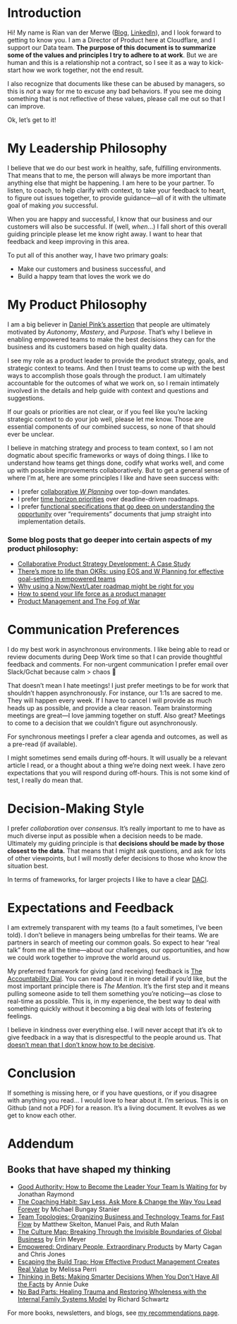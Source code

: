 # Introduction

Hi! My name is Rian van der Merwe ([Blog](https://elezea.com/), [LinkedIn](http://www.linkedin.com/in/rianvdm)), and I look forward to getting to know you. I am a Director of Product here at Cloudflare, and I support our Data team. **The purpose of this document is to summarize some of the values and principles I try to adhere to at work**. But we are human and this is a relationship not a contract, so I see it as a way to kick-start how we work together, not the end result.

I also recognize that documents like these can be abused by managers, so this is _not_ a way for me to excuse any bad behaviors. If you see me doing something that is not reflective of these values, please call me out so that I can improve.

Ok, let’s get to it!


# My Leadership Philosophy

I believe that we do our best work in healthy, safe, fulfilling environments. That means that to me, the person will always be more important than anything else that might be happening. I am here to be your partner. To listen, to coach, to help clarify with context, to take your feedback to heart, to figure out issues together, to provide guidance—all of it with the ultimate goal of making _you_ successful.

When you are happy and successful, I know that our business and our customers will also be successful. If (well, _when_...) I fall short of this overall guiding principle please let me know right away. I want to hear that feedback and keep improving in this area. 

To put all of this another way, I have two primary goals:

* Make our customers and business successful, and
* Build a happy team that loves the work we do

# My Product Philosophy

I am a big believer in [Daniel Pink’s assertion](https://bookshop.org/a/89364/9781594484803) that people are ultimately motivated by _Autonomy_, _Mastery_, and _Purpose_. That’s why I believe in enabling empowered teams to make the best decisions they can for the business and its customers based on high quality data.

I see my role as a product leader to provide the product strategy, goals, and strategic context to teams. And then I trust teams to come up with the best ways to accomplish those goals through the product. I am ultimately accountable for the outcomes of what we work on, so I remain intimately involved in the details and help guide with context and questions and suggestions.

If our goals or priorities are not clear, or if you feel like you’re lacking strategic context to do your job well, please let me know. Those are essential components of our combined success, so none of that should ever be unclear.

I believe in matching strategy and process to team context, so I am not dogmatic about specific frameworks or ways of doing things. I like to understand how teams get things done, codify what works well, and come up with possible improvements collaboratively. But to get a general sense of where I’m at, here are some principles I like and have seen success with:

* I prefer [collaborative _W Planning_](https://github.com/rianvdm/pm-resources/blob/master/processes/w-planning.md) over top-down mandates.
* I prefer [time horizon priorities](https://github.com/rianvdm/pm-resources/blob/master/processes/nownextlater.md) over deadline-driven roadmaps. 
* I prefer [functional specifications that go deep on understanding the opportunity](https://github.com/rianvdm/pm-resources/blob/master/templates/product-plan.md) over “requirements” documents that jump straight into implementation details.


### Some blog posts that go deeper into certain aspects of my product philosophy:

* [Collaborative Product Strategy Development: A Case Study](https://elezea.com/2023/01/product-strategy-framework-process/)
* [There’s more to life than OKRs: using EOS and W Planning for effective goal-setting in empowered teams](https://elezea.com/2023/03/okr-alternatives-empowered-teams-w-planning-eos/)
* [Why using a Now/Next/Later roadmap might be right for you](https://elezea.com/2024/02/why-using-a-now-next-later-roadmap-might-be-right-for-you/)
* [How to spend your life force as a product manager](https://elezea.com/2023/05/product-life-force/)
* [Product Management and The Fog of War](https://elezea.com/2023/03/product-management-and-the-fog-of-war/)


# Communication Preferences

I do my best work in asynchronous environments. I like being able to read or review documents during Deep Work time so that I can provide thoughtful feedback and comments. For non-urgent communication I prefer email over Slack/Gchat because calm > chaos 🫠

That doesn’t mean I hate meetings! I just prefer meetings to be for work that shouldn’t happen asynchronously. For instance, our 1:1s are sacred to me. They will happen every week. If I have to cancel I will provide as much heads up as possible, and provide a clear reason. Team brainstorming meetings are great—I love jamming together on stuff. Also great? Meetings to come to a decision that we couldn’t figure out asynchronously.

For synchronous meetings I prefer a clear agenda and outcomes, as well as a pre-read (if available).

I might sometimes send emails during off-hours. It will usually be a relevant article I read, or a thought about a thing we’re doing next week. I have zero expectations that you will respond during off-hours. This is not some kind of test, I really do mean that.

# Decision-Making Style

I prefer _collaboration_ over _consensus_. It’s really important to me to have as much diverse input as possible when a decision needs to be made. Ultimately my guiding principle is that **decisions should be made by those closest to the data.** That means that I might ask questions, and ask for lots of other viewpoints, but I will mostly defer decisions to those who know the situation best.

In terms of frameworks, for larger projects I like to have a clear [DACI](https://github.com/rianvdm/pm-resources/blob/master/processes/daci.md).

# Expectations and Feedback

I am extremely transparent with my teams (to a fault sometimes, I’ve been told). I don’t believe in managers being umbrellas for their teams. We are partners in search of meeting our common goals. So expect to hear “real talk” from me all the time—about our challenges, our opportunities, and how we could work together to improve the world around us.

My preferred framework for giving (and receiving) feedback is [The Accountability Dial](https://gregharrod.com/how-to-use-a-powerful-tool-the-accountability-dial/). You can read about it in more detail if you’d like, but the most important principle there is _The Mention_. It’s the first step and it means pulling someone aside to tell them something you’re noticing—as close to real-time as possible. This is, in my experience, the best way to deal with something quickly without it becoming a big deal with lots of festering feelings.

I believe in kindness over everything else. I will never accept that it’s ok to give feedback in a way that is disrespectful to the people around us. That [doesn’t mean that I don’t know how to be decisive](https://elezea.com/2024/03/on-kindness-and-decisiveness/).

# Conclusion

If something is missing here, or if you have questions, or if you disagree with anything you read... I would love to hear about it. I’m serious. This is on Github (and not a PDF) for a reason. It’s a living document. It evolves as we get to know each other.

# Addendum

## Books that have shaped my thinking

* [Good Authority: How to Become the Leader Your Team Is Waiting for](https://amzn.to/4akCRAj) by Jonathan Raymond
* [The Coaching Habit: Say Less, Ask More & Change the Way You Lead Forever](https://amzn.to/4av90W9) by Michael Bungay Stanier
* [Team Topologies: Organizing Business and Technology Teams for Fast Flow](https://amzn.to/4cAGx2p) by Matthew Skelton, Manuel Pais, and Ruth Malan
* [The Culture Map: Breaking Through the Invisible Boundaries of Global Business](https://amzn.to/4adMP6E) by Erin Meyer
* [Empowered: Ordinary People, Extraordinary Products](https://amzn.to/4cERoZi) by Marty Cagan and Chris Jones
* [Escaping the Build Trap: How Effective Product Management Creates Real Value](https://amzn.to/4cEnx31) by Melissa Perri
* [Thinking in Bets: Making Smarter Decisions When You Don't Have All the Facts](https://amzn.to/3PKOZm1) by Annie Duke
* [No Bad Parts: Healing Trauma and Restoring Wholeness with the Internal Family Systems Model](https://amzn.to/4cCRArM) by Richard Schwartz

For more books, newsletters, and blogs, see [my recommendations page](https://elezea.com/resources/recommendations/).
